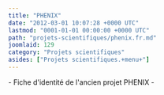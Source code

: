 ```yaml
---
title: "PHENIX"
date: "2012-03-01 10:07:28 +0000 UTC"
lastmod: "0001-01-01 00:00:00 +0000 UTC"
path: "projets-scientifiques/phenix.fr.md"
joomlaid: 129
category: "Projets scientifiques"
asides: ["Projets scientifiques.+menu+"]
---
```

\- Fiche d'identité de l'ancien projet PHENIX -
